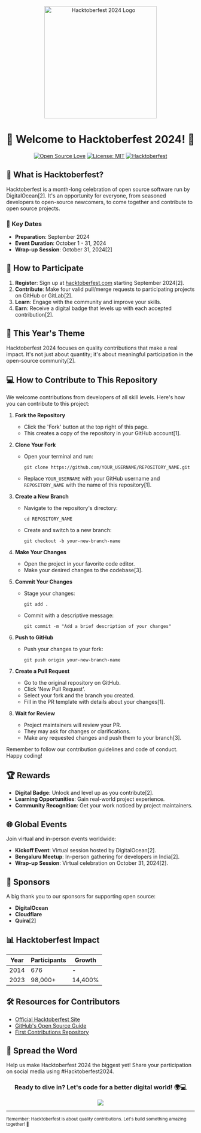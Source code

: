<div align="center">
  <img src="https://hacktoberfest.com/wp-content/uploads/2023/09/hacktoberfest-2024-logo.png" alt="Hacktoberfest 2024 Logo" width="300px">

  # 🎉 Welcome to Hacktoberfest 2024! 🚀

  [![Open Source Love](https://badges.frapsoft.com/os/v1/open-source.svg?v=103)](https://github.com/ellerbrock/open-source-badges/)
  [![License: MIT](https://img.shields.io/badge/License-MIT-green.svg)](https://opensource.org/licenses/MIT)
  [![Hacktoberfest](https://img.shields.io/badge/Celebrate-Hacktoberfest%202024-blueviolet)](https://hacktoberfest.com/)
</div>

## 🌟 What is Hacktoberfest?

Hacktoberfest is a month-long celebration of open source software run by DigitalOcean[2]. It's an opportunity for everyone, from seasoned developers to open-source newcomers, to come together and contribute to open source projects.

### 📅 Key Dates
- **Preparation**: September 2024
- **Event Duration**: October 1 - 31, 2024
- **Wrap-up Session**: October 31, 2024[2]

## 🚀 How to Participate

1. **Register**: Sign up at [hacktoberfest.com](https://hacktoberfest.com) starting September 2024[2].
2. **Contribute**: Make four valid pull/merge requests to participating projects on GitHub or GitLab[2].
3. **Learn**: Engage with the community and improve your skills.
4. **Earn**: Receive a digital badge that levels up with each accepted contribution[2].

## 🎨 This Year's Theme

Hacktoberfest 2024 focuses on quality contributions that make a real impact. It's not just about quantity; it's about meaningful participation in the open-source community[2].

## 💻 How to Contribute to This Repository

We welcome contributions from developers of all skill levels. Here's how you can contribute to this project:

1. **Fork the Repository**
   - Click the 'Fork' button at the top right of this page.
   - This creates a copy of the repository in your GitHub account[1].

2. **Clone Your Fork**
   - Open your terminal and run:
     ```
     git clone https://github.com/YOUR_USERNAME/REPOSITORY_NAME.git
     ```
   - Replace `YOUR_USERNAME` with your GitHub username and `REPOSITORY_NAME` with the name of this repository[1].

3. **Create a New Branch**
   - Navigate to the repository's directory:
     ```
     cd REPOSITORY_NAME
     ```
   - Create and switch to a new branch:
     ```
     git checkout -b your-new-branch-name
     ```

4. **Make Your Changes**
   - Open the project in your favorite code editor.
   - Make your desired changes to the codebase[3].

5. **Commit Your Changes**
   - Stage your changes:
     ```
     git add .
     ```
   - Commit with a descriptive message:
     ```
     git commit -m "Add a brief description of your changes"
     ```

6. **Push to GitHub**
   - Push your changes to your fork:
     ```
     git push origin your-new-branch-name
     ```

7. **Create a Pull Request**
   - Go to the original repository on GitHub.
   - Click 'New Pull Request'.
   - Select your fork and the branch you created.
   - Fill in the PR template with details about your changes[1].

8. **Wait for Review**
   - Project maintainers will review your PR.
   - They may ask for changes or clarifications.
   - Make any requested changes and push them to your branch[3].

Remember to follow our contribution guidelines and code of conduct. Happy coding!

## 🏆 Rewards

- **Digital Badge**: Unlock and level up as you contribute[2].
- **Learning Opportunities**: Gain real-world project experience.
- **Community Recognition**: Get your work noticed by project maintainers.

## 🌐 Global Events

Join virtual and in-person events worldwide:

- **Kickoff Event**: Virtual session hosted by DigitalOcean[2].
- **Bengaluru Meetup**: In-person gathering for developers in India[2].
- **Wrap-up Session**: Virtual celebration on October 31, 2024[2].

## 🤝 Sponsors

A big thank you to our sponsors for supporting open source:
- **DigitalOcean**
- **Cloudflare**
- **Quira**[2]

## 📊 Hacktoberfest Impact

<div align="center">

| Year | Participants | Growth |
|------|--------------|--------|
| 2014 | 676          | -      |
| 2023 | 98,000+      | 14,400%|

</div>

## 🛠️ Resources for Contributors

- [Official Hacktoberfest Site](https://hacktoberfest.com)
- [GitHub's Open Source Guide](https://opensource.guide/)
- [First Contributions Repository](https://github.com/firstcontributions/first-contributions)

## 📣 Spread the Word

Help us make Hacktoberfest 2024 the biggest yet! Share your participation on social media using #Hacktoberfest2024.

<div align="center">

### Ready to dive in? Let's code for a better digital world! 🌍💻

[<img src="https://img.shields.io/badge/Register_Now-Hacktoberfest_2024-blueviolet?style=for-the-badge&logo=digitalocean&logoColor=white">](https://hacktoberfest.com)

</div>

---

<sub>Remember: Hacktoberfest is about quality contributions. Let's build something amazing together! 🚀</sub>
